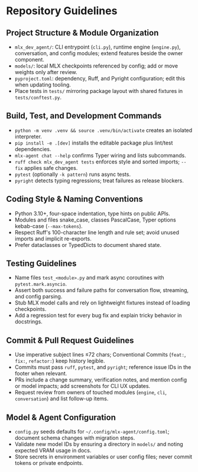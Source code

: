 # Repository Guidelines

## Project Structure & Module Organization
- `mlx_dev_agent/`: CLI entrypoint (`cli.py`), runtime engine (`engine.py`), conversation, and config modules; extend features beside the owner component.
- `models/`: local MLX checkpoints referenced by config; add or move weights only after review.
- `pyproject.toml`: dependency, Ruff, and Pyright configuration; edit this when updating tooling.
- Place tests in `tests/` mirroring package layout with shared fixtures in `tests/conftest.py`.

## Build, Test, and Development Commands
- `python -m venv .venv && source .venv/bin/activate` creates an isolated interpreter.
- `pip install -e .[dev]` installs the editable package plus lint/test dependencies.
- `mlx-agent chat --help` confirms Typer wiring and lists subcommands.
- `ruff check mlx_dev_agent tests` enforces style and sorted imports; `--fix` applies safe changes.
- `pytest` (optionally `-k pattern`) runs async tests.
- `pyright` detects typing regressions; treat failures as release blockers.

## Coding Style & Naming Conventions
- Python 3.10+, four-space indentation, type hints on public APIs.
- Modules and files snake_case, classes PascalCase, Typer options kebab-case (`--max-tokens`).
- Respect Ruff's 100-character line length and rule set; avoid unused imports and implicit re-exports.
- Prefer dataclasses or TypedDicts to document shared state.

## Testing Guidelines
- Name files `test_<module>.py` and mark async coroutines with `pytest.mark.asyncio`.
- Assert both success and failure paths for conversation flow, streaming, and config parsing.
- Stub MLX model calls and rely on lightweight fixtures instead of loading checkpoints.
- Add a regression test for every bug fix and explain tricky behavior in docstrings.

## Commit & Pull Request Guidelines
- Use imperative subject lines ≤72 chars; Conventional Commits (`feat:`, `fix:`, `refactor:`) keep history legible.
- Commits must pass `ruff`, `pytest`, and `pyright`; reference issue IDs in the footer when relevant.
- PRs include a change summary, verification notes, and mention config or model impacts; add screenshots for CLI UX updates.
- Request review from owners of touched modules (`engine`, `cli`, `conversation`) and list follow-up items.

## Model & Agent Configuration
- `config.py` seeds defaults for `~/.config/mlx-agent/config.toml`; document schema changes with migration steps.
- Validate new model IDs by ensuring a directory in `models/` and noting expected VRAM usage in docs.
- Store secrets in environment variables or user config files; never commit tokens or private endpoints.
